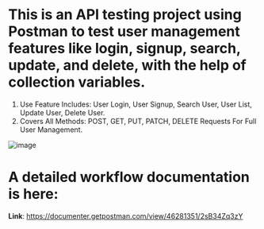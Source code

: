 # This is an **API testing** project using **Postman** to test user management features like **login, signup, search, update, and delete**, with the help of collection variables.

1. Use Feature Includes: User Login, User Signup, Search User, User List, Update User, Delete User.
2. Covers All Methods: POST, GET, PUT, PATCH, DELETE Requests For Full User Management.

![image](https://github.com/user-attachments/assets/f4310bd6-f66f-465a-9af1-388653623f4b)

# A detailed workflow documentation is here:
**Link**: https://documenter.getpostman.com/view/46281351/2sB34Zq3zY
